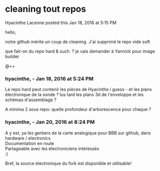 #  cleaning tout repos

Hyacinthe Lacenne posted this Jan 18, 2016 at 5:15 PM

hello,  
  
notre github mérite un coup de cleaning. J'ai supprimé le repo vide soft  
  
que fait-on du repo hard &amp; such  ? je vais demander à Yannick pour
image builder  
  
@++

### **hyacinthe,** - Jan 18, 2016 at 5:24 PM

Le repo hard peut contenir les pièces de Hyacinthe i guess - et les plans
électronique de la sonde ? lus tard les plans 3d de l'enveloppe et les schémas
d'assemblage ?  
  
A minima 2 sous repo: quelle profondeur d'arborescence pour chaque ?

### **hyacinthe,** - Jan 20, 2016 at 8:24 PM

A y est, ya les gerbers de la carte analogique pour BBB sur github, dans
hardware / electronics  
Documentation en route  
Partageable avec les électroniciens intéressés  
:)  
  
Bref, la source électronique du fork est disponible et utilisable!


